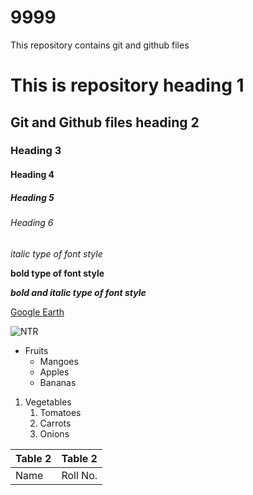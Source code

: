# 9999
This repository contains git and github files

# This is repository heading 1
## Git and Github files heading 2
### Heading 3
#### Heading 4
##### Heading 5
###### Heading 6

*italic type of font style*

**bold type of font style**

***bold and italic type of font style***

[Google Earth](https://earth.google.com/web/)

![NTR](https://www.greatandhra.com/newphotos9/ntr_tdp11626482435.jpeg)

* Fruits
  * Mangoes
  * Apples
  * Bananas
1. Vegetables
    1. Tomatoes
    2. Carrots
    3. Onions

Table 2 | Table 2
------- | -------
Name    | Roll No.

